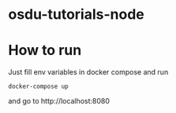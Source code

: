 # osdu-tutorials-node

# How to run
Just fill env variables in docker compose and run

```shell script
docker-compose up
```

and go to http://localhost:8080
